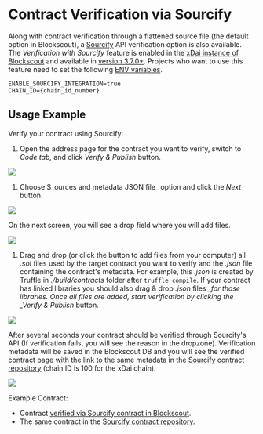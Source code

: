 # Contract Verification via Sourcify

Along with contract verification through a flattened source file \(the default option in Blockscout\), a [Sourcify](https://sourcify.dev/) API verification option is also available. The _Verification with Sourcify_ feature is enabled in the [xDai instance of Blockscout](https://blockscout.com/xdai/mainnet) and available in [version 3.7.0+](https://github.com/blockscout/blockscout/releases/tag/v3.7.0-beta). Projects who want to use this feature need to set the following [ENV variables](../../../for-developers/information-and-settings/env-variables.md).

```text
ENABLE_SOURCIFY_INTEGRATION=true
CHAIN_ID={chain_id_number}
```

## Usage Example

Verify your contract using Sourcify:

1. Open the address page for the contract you want to verify, switch to _Code tab,_ and click _Verify & Publish_ button.

![](../../../.gitbook/assets/screenshot-2020-12-28-at-08.38.15_2.png)

1. Choose S_ources and metadata JSON file_ option and click the _Next_ button.

![](../../../.gitbook/assets/screenshot-2020-12-28-at-08.43.13_2.png)

On the next screen, you will see a drop field where you will add files.

![](../../../.gitbook/assets/screenshot-2020-12-28-at-08.46.06.png)

1. Drag and drop \(or click the button to add files from your computer\) all _.sol_ files used by the target contract you want to verify and the _.json_ file containing the contract's metadata. For example, this _.json_ is created by Truffle in _./build/contracts_ folder after `truffle compile`. If your contract has linked libraries you should also drag & drop _.json_ files _\_for those libraries. Once all files are added, start verification by clicking the \_Verify & Publish_ button.

![](../../../.gitbook/assets/screenshot-2020-12-28-at-08.57.42_2.png)

After several seconds your contract should be verified through Sourcify's API \(If verification fails, you will see the reason in the dropzone\). Verification metadata will be saved in the Blockscout DB and you will see the verified contract page with the link to the same metadata in the [Sourcify contract repository](https://repo.sourcify.dev/contracts/full_match/100/) \(chain ID is 100 for the xDai chain\).

![](../../../.gitbook/assets/screenshot-2020-12-28-at-08.59.50.png)

Example Contract:

* Contract [verified via Sourcify contract in Blockscout](https://blockscout.com/xdai/mainnet/address/0x4f15a6e74CFC2F80D5967a8aB75F3c83D8043cF4/contracts). 
* The same contract in the [Sourcify contract repository](https://repo.sourcify.dev/contracts/full_match/100/0x4f15a6e74CFC2F80D5967a8aB75F3c83D8043cF4/).

